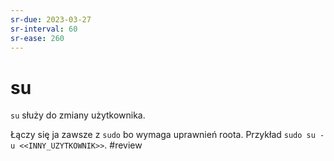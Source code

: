 ```yaml
---
sr-due: 2023-03-27
sr-interval: 60
sr-ease: 260
---
```


# su
`su` służy do zmiany użytkownika.

Łączy się ja zawsze z `sudo` bo wymaga uprawnień roota. Przykład `sudo su -u <<INNY_UZYTKOWNIK>>`.
#review